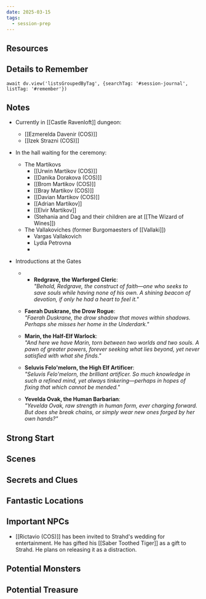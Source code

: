 ```yaml
---
date: 2025-03-15
tags:
  - session-prep
---
```

## Resources


## Details to Remember
```dataviewjs
await dv.view('listsGroupedByTag', {searchTag: '#session-journal', listTag: '#remember'})
```

## Notes
- Currently in [[Castle Ravenloft]] dungeon:
	- [[Ezmerelda Davenir (COS)]]
	- [[Izek Strazni (COS)]]

- In the hall waiting for the ceremony:
	- The Martikovs
		- [[Urwin Martikov (COS)]]
		- [[Danika Dorakova (COS)]]
		- [[Brom Martikov (COS)]]
		- [[Bray Martikov (COS)]]
		- [[Davian Martikov (COS)]]
		- [[Adrian Martikov]]
		- [[Elvir Martikov]]
		- (Stehania and Dag and their children are at [[The Wizard of Wines]])
	- The Vallakoviches (former Burgomaesters of [[Vallaki]])
		- Vargas Vallakovich
		- Lydia Petrovna
		- 

- Introductions at the Gates
	- - **Redgrave, the Warforged Cleric**:  
	    _"Behold, Redgrave, the construct of faith—one who seeks to save souls while having none of his own. A shining beacon of devotion, if only he had a heart to feel it."_
    
	- **Faerah Duskrane, the Drow Rogue**:  
	    _"Faerah Duskrane, the drow shadow that moves within shadows. Perhaps she misses her home in the Underdark."_
	    
	- **Marin, the Half-Elf Warlock**:  
	    _"And here we have Marin, torn between two worlds and two souls. A pawn of greater powers, forever seeking what lies beyond, yet never satisfied with what she finds."_
	    
	- **Seluvis Felo'melorn, the High Elf Artificer**:  
	    _"Seluvis Felo'melorn, the brilliant artificer. So much knowledge in such a refined mind, yet always tinkering—perhaps in hopes of fixing that which cannot be mended."_
	    
	- **Yevelda Ovak, the Human Barbarian**:  
	    _"Yevelda Ovak, raw strength in human form, ever charging forward. But does she break chains, or simply wear new ones forged by her own hands?"_

## Strong Start  


## Scenes  


## Secrets and Clues  


## Fantastic Locations  


## Important NPCs  
- [[Rictavio (COS)]] has been invited to Strahd's wedding for entertainment. He has gifted his [[Saber Toothed Tiger]] as a gift to Strahd. He plans on releasing it as a distraction.

## Potential Monsters  


## Potential Treasure  
